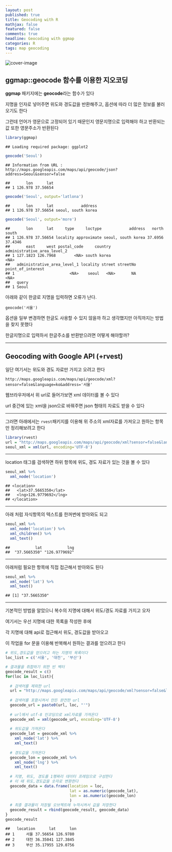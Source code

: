 ```yaml
---
layout: post
published: true
title: Geocoding with R
mathjax: false
featured: false
comments: true
headline: Geocoding with ggmap
categories: R
tags: map geocoding
---
```


![cover-image](../../images/rocks-waves.jpg)

## ggmap::geocode 함수를 이용한 지오코딩

**ggmap** 패키지에는 **geocode**라는 함수가 있다

지명을 인자로 넣어주면 위도와 경도값을 반환해주고, 옵션에 따라 더 많은 정보를 불러오기도 한다

그런데 언어가 영문으로 고정되어 있기 때문인지 영문지명으로 입력해야 하고 반환되는 값 또한 영문주소가 반환된다


```r
library(ggmap)
```

```
## Loading required package: ggplot2
```

```r
geocode('Seoul')
```

```
## Information from URL : http://maps.googleapis.com/maps/api/geocode/json?address=Seoul&sensor=false
```

```
##       lon      lat
## 1 126.978 37.56654
```

```r
geocode('Seoul', output='latlona')
```

```
##       lon      lat            address
## 1 126.978 37.56654 seoul, south korea
```

```r
geocode('Seoul', output='more')
```

```
##       lon      lat     type     loctype            address   north   south
## 1 126.978 37.56654 locality approximate seoul, south korea 37.6956 37.4346
##       east     west postal_code     country administrative_area_level_2
## 1 127.1823 126.7968        <NA> south korea                        <NA>
##   administrative_area_level_1 locality street streetNo point_of_interest
## 1                        <NA>    seoul   <NA>       NA              <NA>
##   query
## 1 Seoul
```

아래와 같이 한글로 지명을 입력하면 오류가 난다.

`geocode('서울')`

옵션을 일부 변경하면 한글도 사용할 수 있지 않을까 하고 생각했지만 아직까지는 방법을 찾지 못했다

한글지명으로 입력하서 한글주소를 반환받으려면 어떻게 해야할까?


---

## Geocoding with Google API (+rvest)

일단 여기서는 위도와 경도 자료만 가지고 오려고 한다


`http://maps.googleapis.com/maps/api/geocode/xml?sensor=false&language=ko&address='서울'`

웹브라우저에서 위 url로 들어가보면 xml 데이터를 볼 수 있다

url 중간에 있는 xml을 json으로 바꿔주면 json 형태의 자료도 받을 수 있다

---

그러면 아래에서는 `rvest`패키지를 이용해 위 주소의 xml자료를 가져오고 원하는 항목만 정리해보려고 한다


```r
library(rvest)
url = "http://maps.googleapis.com/maps/api/geocode/xml?sensor=false&language=ko&address='서울'"
seoul_xml = xml(url, encoding='UTF-8')
```

---

location 태그를 검색하면 하위 항목에 위도, 경도 자료가 있는 것을 볼 수 있다 


```r
seoul_xml %>%
  xml_node('location')
```

```
## <location>
##   <lat>37.5665350</lat>
##   <lng>126.9779692</lng>
## </location>
```

---

아래 처럼 자식항목의 텍스트를 한꺼번에 받아와도 되고


```r
seoul_xml %>%
  xml_node('location') %>%
  xml_children() %>%
  xml_text()
```

```
##           lat           lng 
##  "37.5665350" "126.9779692"
```

---

아래처럼 필요한 항목에 직접 접근해서 받아와도 된다


```r
seoul_xml %>%
  xml_node('lat') %>%
  xml_text()
```

```
## [1] "37.5665350"
```

---

기본적인 방법을 알았으니 복수의 지명에 대해서 위도/경도 자료를 가지고 오자

여기서는 우선 지명에 대한 목록을 작성한 후에

각 지명에 대해 api로 접근해서 위도, 경도값을 받아오고

이 작업을 for 문을 이용해 반복해서 원하는 결과를 얻으려고 한다


```r
# 위도,경도값을 얻으려고 하는 지명의 목록이다
loc_list = c('서울', '대전', '부산')

# 결과물을 취합하기 위한 빈 벡터
geocode_result = c()
for(loc in loc_list){
  
  # 검색어를 제외한 url
  url = "http://maps.googleapis.com/maps/api/geocode/xml?sensor=false&language=ko&address='"
  
  # 검색어를 포함시켜서 만든 완전한 url
  geocode_url = paste0(url, loc, "'")
  
  # url에서 utf-8 인코딩으로 xml자료를 가져온다
  geocode_xml = xml(geocode_url, encoding='UTF-8')
  
  # 위도값을 가져온다
  geocode_lat = geocode_xml %>%
    xml_node('lat') %>%
    xml_text()
  
  # 경도값을 가져온다
  geocode_lon = geocode_xml %>%
    xml_node('lng') %>%
    xml_text()
  
  # 지명, 위도, 경도를 1행짜리 데이터 프레임으로 구성한다
  # 이 때 위도,경도값을 숫자로 변환한다
  geocode_data = data.frame(location = loc, 
                            lat = as.numeric(geocode_lat), 
                            lon = as.numeric(geocode_lon)
                            )
  # 최종 결과물이 저장될 오브젝트에 누적시켜서 값을 저장한다
  geocode_result = rbind(geocode_result, geocode_data)
}
geocode_result
```

```
##   location      lat      lon
## 1     서울 37.56654 126.9780
## 2     대전 36.35041 127.3845
## 3     부산 35.17955 129.0756
```


